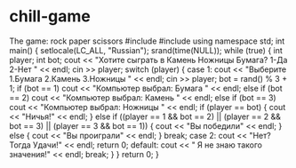 # chill-game
The game: rock paper scissors
#include <iostream>
#include <ctime>
using namespace std;
int main() {
	setlocale(LC_ALL, "Russian");
	srand(time(NULL));
	while (true) {
		int player;
		int bot;
		cout << "Хотите сыграть в Камень Ножницы Бумага? 1-Да 2-Нет " << endl;
		cin >> player;
		switch (player) {
		case 1:
			cout << "Выберите 1.Бумага 2.Камень 3.Ножницы " << endl;
			cin >> player;
			bot = rand() % 3 + 1;
			if (bot == 1)
				cout << "Компьютер выбрал: Бумага " << endl;
			else if (bot == 2)
				cout << "Компьютер выбрал: Камень " << endl;
			else if (bot == 3)
				cout << "Компьютер выбрал: Ножницы " << endl;
		if (player == bot) {
			cout << "Ничья!" << endl;
		}
		else if ((player == 1 && bot == 2) ||
			(player == 2 && bot == 3) ||
			(player == 3 && bot == 1)) {
			cout << "Вы победили" << endl;
		}
		else {
			cout << "Вы проиграли" << endl;
		}
		break;
	case 2:
		cout << "Нет? Тогда Удачи!" << endl;
		return 0;
	default: cout << " Я не знаю такого значения!" << endl;
		break;
	    }
	}
	return 0;
}
